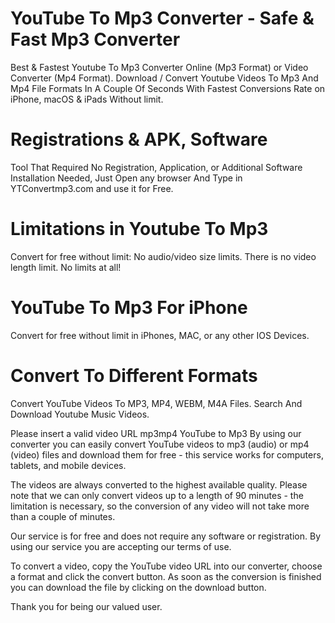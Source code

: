 # YouTube To Mp3 Converter - Safe & Fast Mp3 Converter
Best & Fastest Youtube To Mp3 Converter Online (Mp3 Format) or Video Converter (Mp4 Format). Download / Convert Youtube Videos To Mp3 And Mp4 File Formats In A Couple Of Seconds With Fastest Conversions Rate on iPhone, macOS & iPads Without limit. 

# Registrations & APK, Software
Tool That Required No Registration, Application, or Additional Software Installation Needed, Just Open any browser And Type in YTConvertmp3.com and use it for Free.
# Limitations in Youtube To Mp3
Convert for free without limit: No audio/video size limits. There is no video length limit. No limits at all!
# YouTube To Mp3 For iPhone
Convert for free without limit in iPhones, MAC, or any other IOS Devices.
# Convert To Different Formats
Convert YouTube Videos To MP3, MP4, WEBM, M4A Files. Search And Download Youtube Music Videos.


Please insert a valid video URL
mp3mp4
YouTube to Mp3
By using our converter you can easily convert YouTube videos to mp3 (audio) or mp4 (video) files and download them for free - this service works for computers, tablets, and mobile devices.

The videos are always converted to the highest available quality. Please note that we can only convert videos up to a length of 90 minutes - the limitation is necessary, so the conversion of any video will not take more than a couple of minutes.

Our service is for free and does not require any software or registration. By using our service you are accepting our terms of use.

To convert a video, copy the YouTube video URL into our converter, choose a format and click the convert button. As soon as the conversion is finished you can download the file by clicking on the download button.

Thank you for being our valued user.
